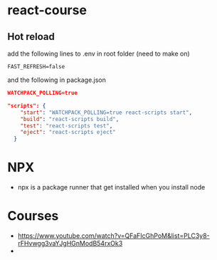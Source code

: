 # react-course



## Hot reload
add the following lines to .env in root folder (need to make on)
```env
FAST_REFRESH=false
```

and the following in package.json
```json
WATCHPACK_POLLING=true 
```

```json
"scripts": {
    "start": "WATCHPACK_POLLING=true react-scripts start",
    "build": "react-scripts build",
    "test": "react-scripts test",
    "eject": "react-scripts eject"
  }
```
# NPX 
- npx is a package runner that get installed when you install node
# Courses
- https://www.youtube.com/watch?v=QFaFIcGhPoM&list=PLC3y8-rFHvwgg3vaYJgHGnModB54rxOk3
- 

